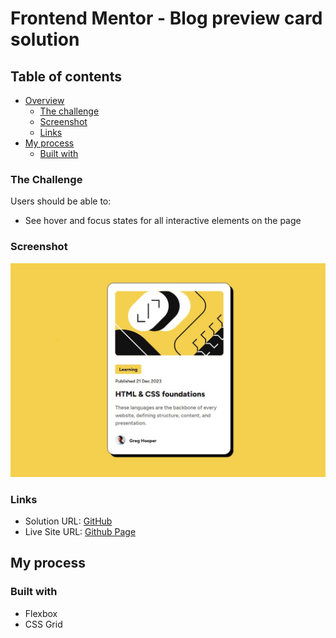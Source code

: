 # Frontend Mentor - Blog preview card solution

## Table of contents

- [Overview](#overview)
  - [The challenge](#the-challenge)
  - [Screenshot](#screenshot)
  - [Links](#links)
- [My process](#my-process)
  - [Built with](#built-with)

### The Challenge

Users should be able to:

- See hover and focus states for all interactive elements on the page

### Screenshot

![](./screenshot.jpg)

### Links

- Solution URL: [GitHub](https://github.com/wecax/frontendmentor-solutions/tree/main/blog-preview-card)
- Live Site URL: [Github Page](https://wecax.github.io/blog-preview-card/)

## My process

### Built with

- Flexbox
- CSS Grid

